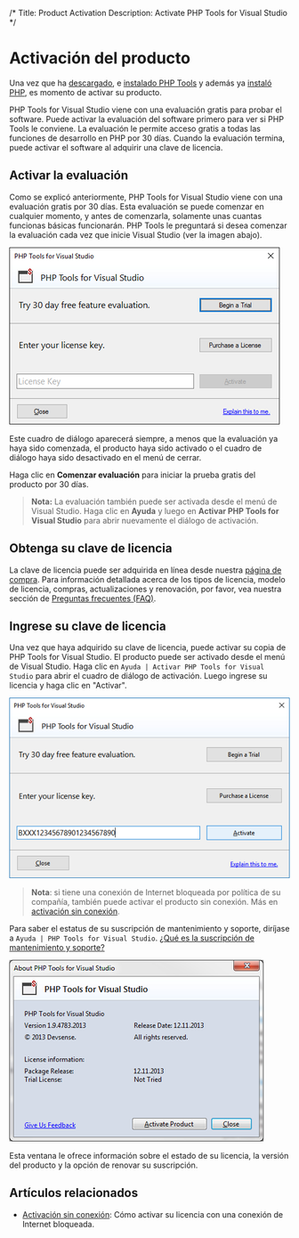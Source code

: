 /*
Title: Product Activation
Description: Activate PHP Tools for Visual Studio
*/

# Activación del producto

Una vez que ha [descargado](https://www.devsense.com/es/download), e [instalado PHP Tools](https://docs.devsense.com/es/vs/installation) y además ya [instaló PHP](https://docs.devsense.com/es/vs/installation), es momento de activar su producto.

PHP Tools for Visual Studio viene con una evaluación gratis para probar el software. Puede activar la evaluación del software primero para ver si PHP Tools le conviene. La evaluación le permite acceso gratis a todas las funciones de desarrollo en PHP por 30 días. Cuando la evaluación termina, puede activar el software al adquirir una clave de licencia.


## Activar la evaluación

Como se explicó anteriormente, PHP Tools for Visual Studio viene con una evaluación gratis por 30 días. Esta evaluación se puede comenzar en cualquier momento, y antes de comenzarla, solamente unas cuantas funcionas básicas funcionarán. PHP Tools le preguntará si desea comenzar la evaluación cada vez que inicie Visual Studio (ver la imagen abajo).
 

![Begin trial](imgs/license-ask-trial.png)

Este cuadro de diálogo aparecerá siempre, a menos que la evaluación ya haya sido comenzada, el producto haya sido activado o el cuadro de diálogo haya sido desactivado en el menú de cerrar.

Haga clic en **Comenzar evaluación** para iniciar la prueba gratis del producto por 30 días.

> **Nota:** La evaluación también puede ser activada desde el menú de Visual Studio. Haga clic en **Ayuda** y luego en **Activar PHP Tools for Visual Studio** para abrir nuevamente el diálogo de activación.


## Obtenga su clave de licencia

La clave de licencia puede ser adquirida en línea desde nuestra [página de compra](https://www.devsense.com/purchase). Para información detallada acerca de los tipos de licencia, modelo de licencia, compras, actualizaciones y renovación, por favor, vea nuestra sección de [Preguntas frecuentes (FAQ)](https://www.devsense.com/es/purchase#faq).

## Ingrese su clave de licencia

Una vez que haya adquirido su clave de licencia, puede activar su copia de PHP Tools for Visual Studio. El producto puede ser activado desde el menú de Visual Studio. 
Haga clic en `Ayuda | Activar PHP Tools for Visual Studio` para abrir el cuadro de diálogo de activación. Luego ingrese su licencia y haga clic en "Activar".


![Enter license key](imgs/activation-enter-key.png)

> **Nota**: si tiene una conexión de Internet bloqueada por política de su compañía, también puede activar el producto sin conexión. Más en [activación sin conexión](offline-activation).

Para saber el estatus de su suscripción de mantenimiento y soporte, diríjase a `Ayuda | PHP Tools for Visual Studio`. [¿Qué es la suscripción de mantenimiento y soporte?](https://www.devsense.com/es/purchase/faq/upgrades-and-renewal#what-is-the-maintenance-and-support-subscription)

![License status](imgs/license-about-window.png)

Esta ventana le ofrece información sobre el estado de su licencia, la versión del producto y la opción de renovar su suscripción.

## Artículos relacionados

- [Activación sin conexión](offline-activation): Cómo activar su licencia con una conexión de Internet bloqueada.
